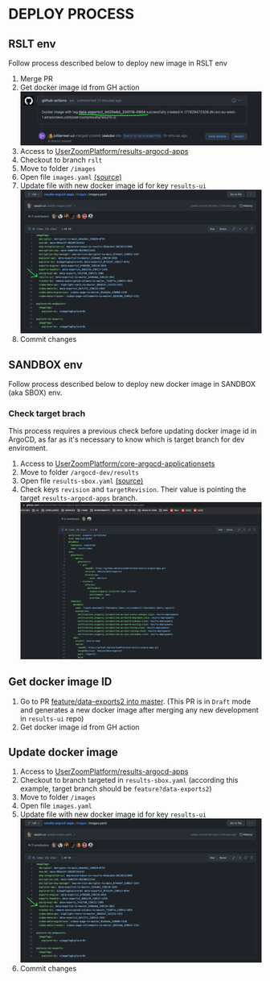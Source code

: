 # DEPLOY PROCESS

## RSLT env
Follow process described below to deploy new image in RSLT env
1. Merge PR
2. Get docker image id from GH action
   ![gh_action_image_id_generated](./statics/gh_action_image_id_generated.png)
3. Access to [UserZoomPlatform/results-argocd-apps](https://github.com/UserZoomPlatform/results-argocd-apps)
4. Checkout to branch `rslt`
5. Move to folder `/images`
6. Open file `images.yaml` [(source)](https://github.com/UserZoomPlatform/results-argocd-apps/blob/rslt/images/images.yaml)
7. Update file with new docker image id for key `results-ui`
   ![images_yaml_update](./statics/images_yaml_update.png)
8. Commit changes


## SANDBOX env
Follow process described below to deploy new docker image in SANDBOX (aka SBOX) env. 

### Check target brach
This process requires a previous check before updating docker image id in ArgoCD, as far as it's necessary to know which is target branch for dev enviroment.

1. Access to [UserZoomPlatform/core-argocd-applicationsets](https://github.com/UserZoomPlatform/core-argocd-applicationsets)
2. Move to folder `/argocd-dev/results`
3. Open file `results-sbox.yaml` [(source)](https://github.com/UserZoomPlatform/core-argocd-applicationsets/blob/main/argocd-dev/results/results-sbox.yaml)
4.  Check keys `revision` and `targetRevision`. Their value is pointing the target `results-argocd-apps` branch.
   ![core-argocd-applicationsets_results-sbox_yaml_revision](./statics/core-argocd-applicationsets_results-sbox_yaml_revision.png)

## Get docker image ID
1. Go to PR [feature/data-exports2 into master](https://github.com/UserZoomPlatform/results-ui/pull/602). (This PR is in `Draft` mode and generates a new docker image after merging any new development in `results-ui` repo)
2. Get docker image id from GH action

## Update docker image
1. Access to [UserZoomPlatform/results-argocd-apps](https://github.com/UserZoomPlatform/results-argocd-apps)
2.  Checkout to branch targeted in `results-sbox.yaml` (according this example, target branch should be `feature?data-exports2`)
3.  Move to folder `/images`
4.  Open file `images.yaml`
5.  Update file with new docker image id for key `results-ui`
   ![images_yaml_update](./statics/images_yaml_update.png)
6.  Commit changes




